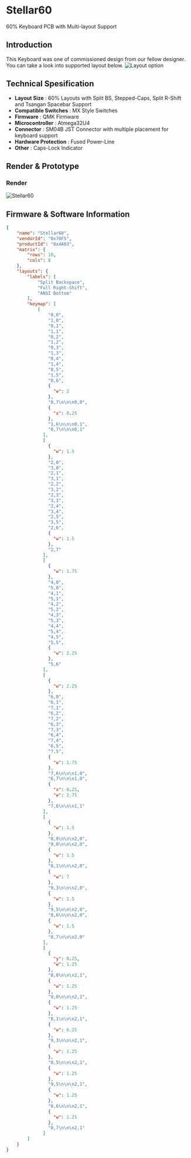 # Stellar60
60% Keyboard PCB with Multi-layout Support

## Introduction

This Keyboard was one of commissioned design from our fellow designer. You can take a look into supported layout below.
![Layout option](./img/stellar60_kle.png)

## Technical Spesification

- **Layout Size** : 60% Layouts with Split BS, Stepped-Caps, Split R-Shift and Tsangan Spacebar Support
- **Compatible Switches** : MX Style Switches
- **Firmware** : QMK Firmware
- **Microcontroller** : Atmega32U4
- **Connector** : SM04B JST Connector with multiple placement for keyboard support
- **Hardware Protection** : Fused Power-Line
- **Other** : Caps-Lock Indicator

## Render & Prototype
### Render
![Stellar60](./img/stellar60_render.png)

## Firmware & Software Information

```json title="VIA JSON"
{
    "name": "Stellar60",
    "vendorId": "0x70F5",
    "productId": "0x4A03",
    "matrix": {
        "rows": 10,
        "cols": 8
    },
    "layouts": {
        "labels": [
            "Split Backspace",
            "Full Right-Shift",
            "ANSI Bottom"
        ],
        "keymap": [
            [
                "0,0",
                "1,0",
                "0,1",
                "1,1",
                "0,2",
                "1,2",
                "0,3",
                "1,3",
                "0,4",
                "1,4",
                "0,5",
                "1,5",
                "0,6",
                {
                  "w": 2
                },
                "0,7\n\n\n0,0",
                {
                  "x": 0.25
                },
                "1,6\n\n\n0,1",
                "0,7\n\n\n0,1"
              ],
              [
                {
                  "w": 1.5
                },
                "2,0",
                "3,0",
                "2,1",
                "3,1",
                "2,2",
                "3,2",
                "2,3",
                "3,3",
                "2,4",
                "3,4",
                "2,5",
                "3,5",
                "2,6",
                {
                  "w": 1.5
                },
                "2,7"
              ],
              [
                {
                  "w": 1.75
                },
                "4,0",
                "5,0",
                "4,1",
                "5,1",
                "4,2",
                "5,2",
                "4,3",
                "5,3",
                "4,4",
                "5,4",
                "4,5",
                "5,5",
                {
                  "w": 2.25
                },
                "5,6"
              ],
              [
                {
                  "w": 2.25
                },
                "6,0",
                "6,1",
                "7,1",
                "6,2",
                "7,2",
                "6,3",
                "7,3",
                "6,4",
                "7,4",
                "6,5",
                "7,5",
                {
                  "w": 1.75
                },
                "7,6\n\n\n1,0",
                "6,7\n\n\n1,0",
                {
                  "x": 0.25,
                  "w": 2.75
                },
                "7,6\n\n\n1,1"
              ],
              [
                {
                  "w": 1.5
                },
                "8,0\n\n\n2,0",
                "9,0\n\n\n2,0",
                {
                  "w": 1.5
                },
                "8,1\n\n\n2,0",
                {
                  "w": 7
                },
                "9,3\n\n\n2,0",
                {
                  "w": 1.5
                },
                "9,5\n\n\n2,0",
                "8,6\n\n\n2,0",
                {
                  "w": 1.5
                },
                "8,7\n\n\n2,0"
              ],
              [
                {
                  "y": 0.25,
                  "w": 1.25
                },
                "8,0\n\n\n2,1",
                {
                  "w": 1.25
                },
                "9,0\n\n\n2,1",
                {
                  "w": 1.25
                },
                "8,1\n\n\n2,1",
                {
                  "w": 6.25
                },
                "9,3\n\n\n2,1",
                {
                  "w": 1.25
                },
                "8,5\n\n\n2,1",
                {
                  "w": 1.25
                },
                "9,5\n\n\n2,1",
                {
                  "w": 1.25
                },
                "8,6\n\n\n2,1",
                {
                  "w": 1.25
                },
                "8,7\n\n\n2,1"
              ]
        ]
    }
}
```
